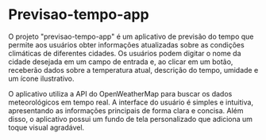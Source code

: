 # Previsao-tempo-app
O projeto "previsao-tempo-app" é um aplicativo de previsão do tempo que permite aos usuários obter informações atualizadas sobre as condições climáticas de diferentes cidades. Os usuários podem digitar o nome da cidade desejada em um campo de entrada e, ao clicar em um botão, receberão dados sobre a temperatura atual, descrição do tempo, umidade e um ícone ilustrativo.

O aplicativo utiliza a API do OpenWeatherMap para buscar os dados meteorológicos em tempo real. A interface do usuário é simples e intuitiva, apresentando as informações principais de forma clara e concisa. Além disso, o aplicativo possui um fundo de tela personalizado que adiciona um toque visual agradável.
